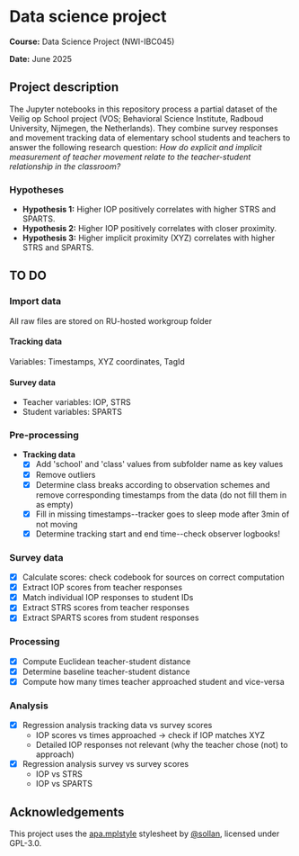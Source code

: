 # Data science project

**Course:** Data Science Project (NWI-IBC045)

**Date:** June 2025

## Project description

The Jupyter notebooks in this repository process a partial dataset of the Veilig op School project (VOS; Behavioral Science Institute, Radboud University, Nijmegen, the Netherlands). They combine survey responses and movement tracking data of elementary school students and teachers to answer the following research question: *How do explicit and implicit measurement of teacher movement relate to the teacher-student relationship in the classroom?*    

### Hypotheses
* **Hypothesis 1:** Higher IOP positively correlates with higher STRS and SPARTS.
* **Hypothesis 2:** Higher IOP positively correlates with closer proximity.
* **Hypothesis 3:** Higher implicit proximity (XYZ) correlates with higher STRS and SPARTS.

## TO DO
### Import data
All raw files are stored on RU-hosted workgroup folder 
#### Tracking data
Variables: Timestamps, XYZ coordinates, TagId
#### Survey data
* Teacher variables: IOP, STRS
* Student variables: SPARTS
### Pre-processing
* **Tracking data**
  * [x] Add 'school' and 'class' values from subfolder name as key values
  * [x] Remove outliers
  * [x] Determine class breaks according to observation schemes and remove corresponding timestamps from the data (do not fill them in as empty) 
  * [x] Fill in missing timestamps--tracker goes to sleep mode after 3min of not moving
  * [x] Determine tracking start and end time--check observer logbooks!
### Survey data
  * [x] Calculate scores: check codebook for sources on correct computation
  * [x] Extract IOP scores from teacher responses
  * [x] Match individual IOP responses to student IDs
  * [x] Extract STRS scores from teacher responses
  * [x] Extract SPARTS scores from student responses
### Processing
  * [x] Compute Euclidean teacher-student distance
  * [x] Determine baseline teacher-student distance
  * [x] Compute how many times teacher approached student and vice-versa
### Analysis
  * [x] Regression analysis tracking data vs survey scores
    * IOP scores vs times approached -> check if IOP matches XYZ
    * Detailed IOP responses not relevant (why the teacher chose (not) to approach)
  * [x] Regression analysis survey vs survey scores
    * IOP vs STRS
    * IOP vs SPARTS

## Acknowledgements
This project uses the [apa.mplstyle](https://github.com/sollan/apa.mplstyle?tab=readme-ov-file#GPL-3.0-1-ov-file) stylesheet by [@sollan](https://github.com/sollan), licensed under GPL-3.0.